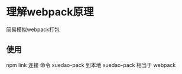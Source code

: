 <!--
 * @Descripttion: 
 * @version: 
 * @Author: zhujiang
 * @Date: 2019-12-04 22:25:41
 * @LastEditors: zhujiang
 * @LastEditTime: 2019-12-04 22:30:24
 * @FilePath: \itheima-pack\读我.md
 -->
# 理解webpack原理

简易模拟webpack打包

## 使用

npm link 连接 命令  xuedao-pack 到本地
xuedao-pack 相当于 webpack